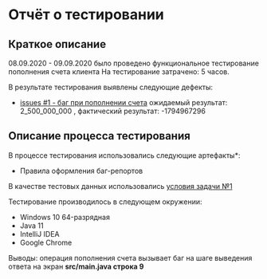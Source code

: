  # Отчёт о тестировании

## Краткое описание

08.09.2020 - 09.09.2020 было проведено функциональное тестирование пополнения счета клиента 
На тестирование затрачено: 5 часов.

В результате тестирования выявлены следующие дефекты:

* [issues #1 - баг при пополнении счета](https://github.com/itrm000/dzJava_1.2.1/issues/1)
ожидаемый результат: 2_500_000_000 , 
фактический результат:  -1794967296

## Описание процесса тестирования

В процессе тестирования использовались следующие артефакты*:
* Правила оформления баг-репортов

В качестве тестовых данных использовались [условия задачи №1](https://github.com/netology-code/javaqa-homeworks/tree/master/programming)

Тестирование производилось в следующем окружении:
* Windows 10  64-разрядная
* Java 11
* IntelliJ IDEA
* Google Chrome

Выводы:
операция пополнения счета вызывает баг на шаге выведения ответа на экран **src/main.java  строка 9**
